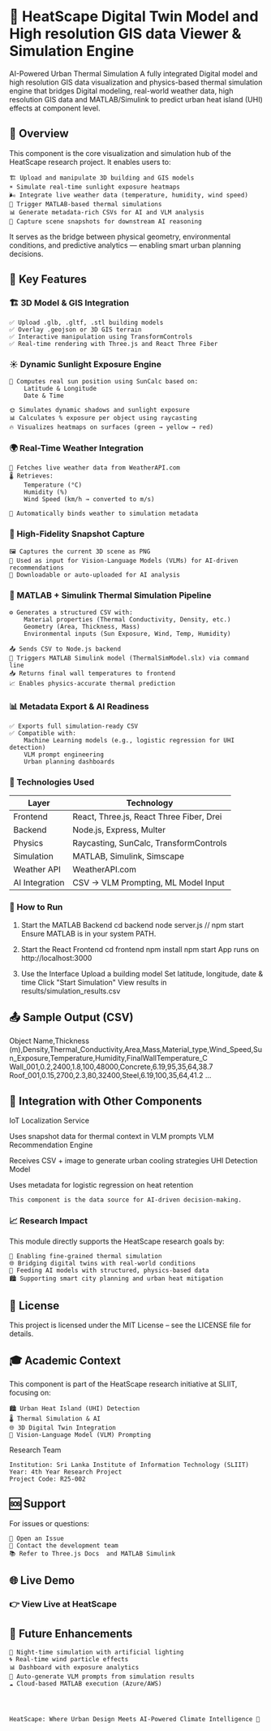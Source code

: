 # 🌇 HeatScape Digital Twin Model and High resolution GIS data Viewer & Simulation Engine

AI-Powered Urban Thermal Simulation
A fully integrated Digital model and high resolution GIS data visualization and physics-based thermal simulation engine that bridges Digital modeling, real-world weather data, high resolution GIS data and MATLAB/Simulink to predict urban heat island (UHI) effects at component level.

## 🌟 Overview

This component is the core visualization and simulation hub of the HeatScape research project. It enables users to:

    🏗️ Upload and manipulate 3D building and GIS models
    ☀️ Simulate real-time sunlight exposure heatmaps
    🌬️ Integrate live weather data (temperature, humidity, wind speed)
    🧪 Trigger MATLAB-based thermal simulations
    📊 Generate metadata-rich CSVs for AI and VLM analysis
    📸 Capture scene snapshots for downstream AI reasoning


It serves as the bridge between physical geometry, environmental conditions, and predictive analytics — enabling smart urban planning decisions.

## 🚀 Key Features
### 🏗️ 3D Model & GIS Integration

    ✅ Upload .glb, .gltf, .stl building models
    ✅ Overlay .geojson or 3D GIS terrain
    ✅ Interactive manipulation using TransformControls
    ✅ Real-time rendering with Three.js and React Three Fiber


### ☀️ Dynamic Sunlight Exposure Engine

    🔅 Computes real sun position using SunCalc based on:
        Latitude & Longitude
        Date & Time
         
    🌞 Simulates dynamic shadows and sunlight exposure
    📊 Calculates % exposure per object using raycasting
    🔥 Visualizes heatmaps on surfaces (green → yellow → red)


### 🌍 Real-Time Weather Integration

    📡 Fetches live weather data from WeatherAPI.com 
    🌡️ Retrieves:
        Temperature (°C)
        Humidity (%)
        Wind Speed (km/h → converted to m/s)
         
    🔄 Automatically binds weather to simulation metadata


### 📸 High-Fidelity Snapshot Capture

    🖼️ Captures the current 3D scene as PNG
    🎯 Used as input for Vision-Language Models (VLMs) for AI-driven recommendations
    💾 Downloadable or auto-uploaded for AI analysis


### 🧪 MATLAB + Simulink Thermal Simulation Pipeline

    ⚙️ Generates a structured CSV with:
        Material properties (Thermal Conductivity, Density, etc.)
        Geometry (Area, Thickness, Mass)
        Environmental inputs (Sun Exposure, Wind, Temp, Humidity)
         
    📤 Sends CSV to Node.js backend
    🤖 Triggers MATLAB Simulink model (ThermalSimModel.slx) via command line
    📥 Returns final wall temperatures to frontend
    📈 Enables physics-accurate thermal prediction


### 📊 Metadata Export & AI Readiness

    ✅ Exports full simulation-ready CSV
    ✅ Compatible with:
        Machine Learning models (e.g., logistic regression for UHI detection)
        VLM prompt engineering
        Urban planning dashboards


### 🔧 Technologies Used

| Layer                      | Technology                                                              |
|-------------------------------|-------------------------------------------------------------------------------|
| Frontend     | React, Three.js, React Three Fiber, Drei     |
| Backend                    | Node.js, Express, Multer                                               |
| Physics                    | Raycasting, SunCalc, TransformControls                                           |
| Simulation     | MATLAB, Simulink, Simscape     |
| Weather API                   | WeatherAPI.com                                           |
| AI Integration                    | CSV → VLM Prompting, ML Model Input                                           |      


### 🚀 How to Run
1. Start the MATLAB Backend
   cd backend
   node server.js // npm start
   Ensure MATLAB is in your system PATH.


2. Start the React Frontend
   cd frontend
   npm install
   npm start
   App runs on http://localhost:3000


4. Use the Interface
   Upload a building model
   Set latitude, longitude, date & time
   Click "Start Simulation"
   View results in results/simulation_results.csv



## 📤 Sample Output (CSV)

Object Name,Thickness (m),Density,Thermal_Conductivity,Area,Mass,Material_type,Wind_Speed,Sun_Exposure,Temperature,Humidity,FinalWallTemperature_C
Wall_001,0.2,2400,1.8,100,48000,Concrete,6.19,95,35,64,38.7
Roof_001,0.15,2700,2.3,80,32400,Steel,6.19,100,35,64,41.2
...



## 🤝 Integration with Other Components
IoT Localization Service

Uses snapshot data for
thermal context
in VLM prompts
VLM Recommendation Engine

Receives
CSV + image
to generate
urban cooling strategies
UHI Detection Model

Uses metadata for
logistic regression
on heat retention


    This component is the data source for AI-driven decision-making. 


### 📈 Research Impact

This module directly supports the HeatScape research goals by:

    🔬 Enabling fine-grained thermal simulation
    🌐 Bridging digital twins with real-world conditions
    🤖 Feeding AI models with structured, physics-based data
    🏙️ Supporting smart city planning and urban heat mitigation



## 📄 License

This project is licensed under the MIT License – see the LICENSE  file for details.

## 🎓 Academic Context

This component is part of the HeatScape research initiative at SLIIT, focusing on:

    🏙️ Urban Heat Island (UHI) Detection
    🌡️ Thermal Simulation & AI
    🌐 3D Digital Twin Integration
    🤖 Vision-Language Model (VLM) Prompting


Research Team

    Institution: Sri Lanka Institute of Information Technology (SLIIT)
    Year: 4th Year Research Project
    Project Code: R25-002



## 🆘 Support

For issues or questions:

    🐞 Open an Issue 
    📧 Contact the development team
    📚 Refer to Three.js Docs  and MATLAB Simulink 



## 🌐 Live Demo

### 👉 View Live at HeatScape

## 🌟 Future Enhancements

    🌙 Night-time simulation with artificial lighting
    🌀 Real-time wind particle effects
    📊 Dashboard with exposure analytics
    🤖 Auto-generate VLM prompts from simulation results
    ☁️ Cloud-based MATLAB execution (Azure/AWS)
     

 

    HeatScape: Where Urban Design Meets AI-Powered Climate Intelligence 🌆 
     
